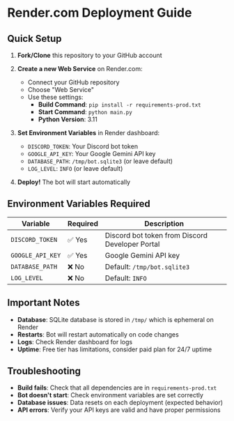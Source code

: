 # Render.com Deployment Guide

## Quick Setup

1. **Fork/Clone** this repository to your GitHub account

2. **Create a new Web Service** on Render.com:
   - Connect your GitHub repository
   - Choose "Web Service"
   - Use these settings:
     - **Build Command**: `pip install -r requirements-prod.txt`
     - **Start Command**: `python main.py`
     - **Python Version**: 3.11

3. **Set Environment Variables** in Render dashboard:
   - `DISCORD_TOKEN`: Your Discord bot token
   - `GOOGLE_API_KEY`: Your Google Gemini API key
   - `DATABASE_PATH`: `/tmp/bot.sqlite3` (or leave default)
   - `LOG_LEVEL`: `INFO` (or leave default)

4. **Deploy!** The bot will start automatically

## Environment Variables Required

| Variable | Required | Description |
|----------|----------|-------------|
| `DISCORD_TOKEN` | ✅ Yes | Discord bot token from Discord Developer Portal |
| `GOOGLE_API_KEY` | ✅ Yes | Google Gemini API key |
| `DATABASE_PATH` | ❌ No | Default: `/tmp/bot.sqlite3` |
| `LOG_LEVEL` | ❌ No | Default: `INFO` |

## Important Notes

- **Database**: SQLite database is stored in `/tmp/` which is ephemeral on Render
- **Restarts**: Bot will restart automatically on code changes
- **Logs**: Check Render dashboard for logs
- **Uptime**: Free tier has limitations, consider paid plan for 24/7 uptime

## Troubleshooting

- **Build fails**: Check that all dependencies are in `requirements-prod.txt`
- **Bot doesn't start**: Check environment variables are set correctly
- **Database issues**: Data resets on each deployment (expected behavior)
- **API errors**: Verify your API keys are valid and have proper permissions
